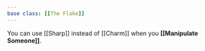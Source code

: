 ```yaml
---
base class: [[The Flake]]
---
```

You can use [[Sharp]] instead of [[Charm]] when you **[[Manipulate Someone]]**.